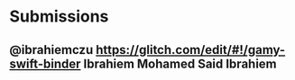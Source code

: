# Submissions

@ibrahiemczu https://glitch.com/edit/#!/gamy-swift-binder
Ibrahiem Mohamed Said Ibrahiem
---
